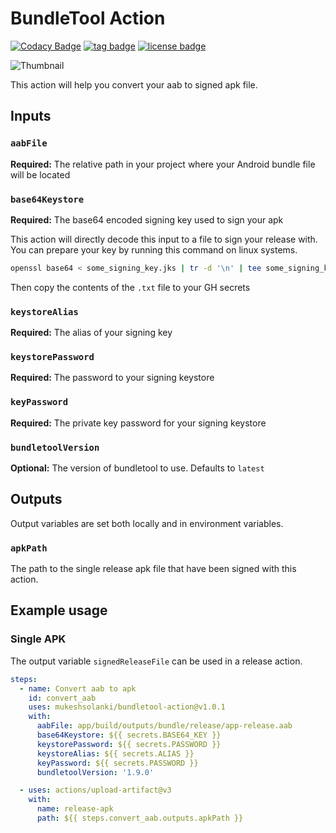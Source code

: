 # BundleTool Action
[![Codacy Badge](https://app.codacy.com/project/badge/Grade/667085e10b6740fda8942b1a11e5b866)](https://www.codacy.com/gh/mukeshsolanki/bundletool-action/dashboard?utm_source=github.com&amp;utm_medium=referral&amp;utm_content=mukeshsolanki/bundletool-action&amp;utm_campaign=Badge_Grade)
[![tag badge](https://img.shields.io/github/v/tag/mukeshsolanki/bundletool-action)](https://github.com/mukeshsolanki/bundletool-action/tags)
[![license badge](https://img.shields.io/github/license/mukeshsolanki/bundletool-action)](./LICENSE)

![Thumbnail](thumbnails.jpeg)

This action will help you convert your aab to signed apk file.

## Inputs

### `aabFile`

**Required:** The relative path in your project where your Android bundle file will be located

### `base64Keystore`

**Required:** The base64 encoded signing key used to sign your apk

This action will directly decode this input to a file to sign your release with. You can prepare your key by running this command on linux systems.

```bash
openssl base64 < some_signing_key.jks | tr -d '\n' | tee some_signing_key.jks.base64.txt
```
Then copy the contents of the `.txt` file to your GH secrets

### `keystoreAlias`

**Required:** The alias of your signing key 

### `keystorePassword`

**Required:** The password to your signing keystore

### `keyPassword`

**Required:** The private key password for your signing keystore

### `bundletoolVersion`

**Optional:** The version of bundletool to use. Defaults to `latest`

## Outputs
Output variables are set both locally and in environment variables.

### `apkPath`
The path to the single release apk file that have been signed with this action.

## Example usage

### Single APK

The output variable `signedReleaseFile` can be used in a release action.

```yaml
steps:
  - name: Convert aab to apk
    id: convert_aab
    uses: mukeshsolanki/bundletool-action@v1.0.1
    with:
      aabFile: app/build/outputs/bundle/release/app-release.aab
      base64Keystore: ${{ secrets.BASE64_KEY }}
      keystorePassword: ${{ secrets.PASSWORD }}
      keystoreAlias: ${{ secrets.ALIAS }}
      keyPassword: ${{ secrets.PASSWORD }}
      bundletoolVersion: '1.9.0'

  - uses: actions/upload-artifact@v3
    with:
      name: release-apk
      path: ${{ steps.convert_aab.outputs.apkPath }}
```